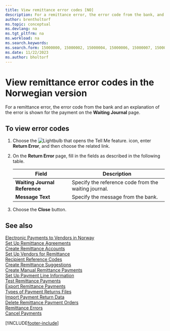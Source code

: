 ```yaml
---
title: View remittance error codes [NO]
description: For a remittance error, the error code from the bank, and an explanation of the error is shown for the payment on the Waiting Journal page in the Norwegian version of Business Central.
author: brentholtorf
ms.topic: conceptual
ms.devlang: na
ms.tgt_pltfrm: na
ms.workload: na
ms.search.keywords:
ms.search.form: 15000000, 15000002, 15000004, 15000006, 15000007, 15000010
ms.date: 11/22/2023
ms.author: bholtorf
---
```

# View remittance error codes in the Norwegian version

For a remittance error, the error code from the bank and an explanation of the error is shown for the payment on the **Waiting Journal** page.  

## To view error codes  

1.  Choose the ![Lightbulb that opens the Tell Me feature.](../../media/ui-search/search_small.png "Tell me what you want to do") icon, enter **Return Error**, and then choose the related link.  
2.  On the **Return Error** page, fill in the fields as described in the following table.  

    |Field|Description|  
    |---------------------------------|---------------------------------------|  
    |**Waiting Journal Reference**|Specify the reference code from the waiting journal.|  
    |**Message Text**|Specify the message from the bank.|  

3.  Choose the **Close** button.  

## See also  
 [Electronic Payments to Vendors in Norway](electronic-payments-to-vendors-in-norway.md)   
 [Set Up Remittance Agreements](how-to-set-up-remittance-agreements.md)   
 [Create Remittance Accounts](how-to-create-remittance-accounts.md)   
 [Set Up Vendors for Remittance](how-to-set-up-vendors-for-remittance.md)   
 [Recipient Reference Codes](recipient-reference-codes.md)   
 [Create Remittance Suggestions](how-to-create-remittance-suggestions.md)   
 [Create Manual Remittance Payments](how-to-create-manual-remittance-payments.md)   
 [Set Up Payment Line Information](how-to-set-up-payment-line-information.md)   
 [Test Remittance Payments](how-to-test-remittance-payments.md)   
 [Export Remittance Payments](how-to-export-remittance-payments.md)   
 [Types of Payment Returns Files](types-of-payment-returns-files.md)   
 [Import Payment Return Data](how-to-import-payment-return-data.md)   
 [Delete Remittance Payment Orders](how-to-delete-remittance-payment-orders.md)   
 [Remittance Errors](remittance-errors.md)   
 [Cancel Payments](how-to-cancel-payments.md)


[!INCLUDE[footer-include](../../includes/footer-banner.md)]
